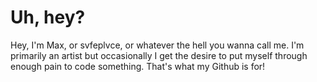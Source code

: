 <h1>Uh, hey?</h1>

Hey, I'm Max, or svfeplvce, or whatever the hell you wanna call me. I'm primarily an artist but occasionally I get the desire to put myself through enough pain to code something. That's what my Github is for!
